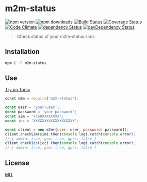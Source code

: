 # m2m-status

[![npm version](https://img.shields.io/npm/v/m2m-status.svg?style=flat-square)](https://www.npmjs.com/package/m2m-status)
[![npm downloads](https://img.shields.io/npm/dm/m2m-status.svg?style=flat-square)](https://www.npmjs.com/package/m2m-status)
[![Build Status](https://img.shields.io/travis/lgaticaq/m2m-status.svg?style=flat-square)](https://travis-ci.org/lgaticaq/m2m-status)
[![Coverage Status](https://img.shields.io/coveralls/lgaticaq/m2m-status/master.svg?style=flat-square)](https://coveralls.io/github/lgaticaq/m2m-status?branch=master)
[![Code Climate](https://img.shields.io/codeclimate/github/lgaticaq/m2m-status.svg?style=flat-square)](https://codeclimate.com/github/lgaticaq/m2m-status)
[![dependency Status](https://img.shields.io/david/lgaticaq/m2m-status.svg?style=flat-square)](https://david-dm.org/lgaticaq/m2m-status#info=dependencies)
[![devDependency Status](https://img.shields.io/david/dev/lgaticaq/m2m-status.svg?style=flat-square)](https://david-dm.org/lgaticaq/m2m-status#info=devDependencies)

> Check status of your m2m-status sims

## Installation

```bash
npm i -S m2m-status
```

## Use

[Try on Tonic](https://tonicdev.com/npm/m2m-status)
```js
const m2m = require('m2m-status');

const user = 'your-user';
const password = 'your-password';
const sim = '+569XXXXXXXX';
const icc = 'XXXXXXXXXXXXXXXXXXX';

const client = new m2m({user: user, password: password});
client.checkSim(sim).then(console.log).catch(console.error);
// { admin: true, gsm: true, gprs: false }
client.checkIcc(icc).then(console.log).catch(console.error);
// { admin: true, gsm: true, gprs: false }
```

## License

[MIT](https://tldrlegal.com/license/mit-license)
